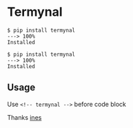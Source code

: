 # Termynal

<!-- termynal -->
```
$ pip install termynal
---> 100%
Installed
```

```
$ pip install termynal
---> 100%
Installed
```

## Usage

Use `<!-- termynal -->` before code block

Thanks [ines](https://github.com/ines/termynal)
